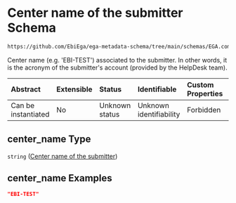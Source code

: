 # Center name of the submitter Schema

```txt
https://github.com/EbiEga/ega-metadata-schema/tree/main/schemas/EGA.common-definitions.json#/definitions/object_core_id/properties/center_name
```

Center name (e.g. 'EBI-TEST') associated to the submitter. In other words, it is the acronym of the submitter's account (provided by the HelpDesk team).

| Abstract            | Extensible | Status         | Identifiable            | Custom Properties | Additional Properties | Access Restrictions | Defined In                                                                                |
| :------------------ | :--------- | :------------- | :---------------------- | :---------------- | :-------------------- | :------------------ | :---------------------------------------------------------------------------------------- |
| Can be instantiated | No         | Unknown status | Unknown identifiability | Forbidden         | Allowed               | none                | [EGA.common-definitions.json*](../out/EGA.common-definitions.json "open original schema") |

## center_name Type

`string` ([Center name of the submitter](ega-4-definitions-core-identifiers-of-an-object-properties-center-name-of-the-submitter.md))

## center_name Examples

```json
"EBI-TEST"
```
